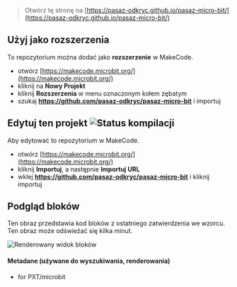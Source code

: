 
> Otwórz tę stronę na [https://pasaz-odkryc.github.io/pasaz-micro-bit/](https://pasaz-odkryc.github.io/pasaz-micro-bit/)

## Użyj jako rozszerzenia

To repozytorium można dodać jako **rozszerzenie** w MakeCode.

* otwórz [https://makecode.microbit.org/](https://makecode.microbit.org/)
* kliknij na **Nowy Projekt**
* kliknij **Rozszerzenia** w menu oznaczonym kołem zębatym
* szukaj **https://github.com/pasaz-odkryc/pasaz-micro-bit** i importuj

## Edytuj ten projekt ![Status kompilacji](https://github.com/pasaz-odkryc/pasaz-micro-bit/workflows/MakeCode/badge.svg)

Aby edytować to repozytorium w MakeCode.

* otwórz [https://makecode.microbit.org/](https://makecode.microbit.org/)
* kliknij **Importuj**, a następnie **Importuj URL**
* wklej **https://github.com/pasaz-odkryc/pasaz-micro-bit** i kliknij importuj

## Podgląd bloków

Ten obraz przedstawia kod bloków z ostatniego zatwierdzenia we wzorcu.
Ten obraz może odświeżać się kilka minut.

![Renderowany widok bloków](https://github.com/pasaz-odkryc/pasaz-micro-bit/raw/master/.github/makecode/blocks.png)

#### Metadane (używane do wyszukiwania, renderowania)

* for PXT/microbit
<script src="https://makecode.com/gh-pages-embed.js"></script><script>makeCodeRender("{{ site.makecode.home_url }}", "{{ site.github.owner_name }}/{{ site.github.repository_name }}");</script>
